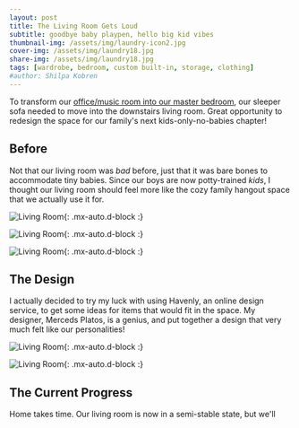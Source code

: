 ```yaml
---
layout: post
title: The Living Room Gets Loud
subtitle: goodbye baby playpen, hello big kid vibes 
thumbnail-img: /assets/img/laundry-icon2.jpg
cover-img: /assets/img/laundry18.jpg
share-img: /assets/img/laundry18.jpg
tags: [wardrobe, bedroom, custom built-in, storage, clothing]
#author: Shilpa Kobren
---
```


To transform our [office/music room into our master bedroom](), our sleeper sofa needed
to move into the downstairs living room. Great opportunity to redesign the space for our 
family's next kids-only-no-babies chapter! 

## Before

Not that our living room was *bad* before, just that it was bare bones to accommodate 
tiny babies. Since our boys are now potty-trained *kids*, I thought our living room should 
feel more like the cozy family hangout space that we actually use it for. 

![Living Room](../assets/img/livingroom01.jpg){: .mx-auto.d-block :}

![Living Room](../assets/img/livingroom01.jpg){: .mx-auto.d-block :}

![Living Room](../assets/img/livingroom01.jpg){: .mx-auto.d-block :}

## The Design

I actually decided to try my luck with using Havenly, an online design service, to get
some ideas for items that would fit in the space. My designer, Merceds Platos, is a genius, 
and put together a design that very much felt like our personalities!

![Living Room](../assets/img/livingroom01.jpg){: .mx-auto.d-block :}

![Living Room](../assets/img/livingroom01.jpg){: .mx-auto.d-block :}

## The Current Progress

Home takes time. Our living room is now in a semi-stable state, but we'll 
